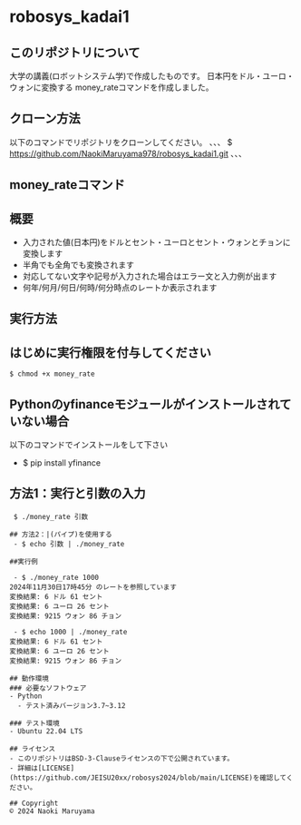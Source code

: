 # robosys_kadai1

## このリポジトリについて
大学の講義(ロボットシステム学)で作成したものです。
日本円をドル・ユーロ・ウォンに変換する
money_rateコマンドを作成しました。

## クローン方法
以下のコマンドでリポジトリをクローンしてください。
、、、
$ https://github.com/NaokiMaruyama978/robosys_kadai1.git
、、、

## money_rateコマンド 
## 概要
 - 入力された値(日本円)をドルとセント・ユーロとセント・ウォンとチョンに変換します
 - 半角でも全角でも変換されます
 - 対応してない文字や記号が入力された場合はエラー文と入力例が出ます
 - 何年/何月/何日/何時/何分時点のレートか表示されます

## 実行方法
## はじめに実行権限を付与してください
```
$ chmod +x money_rate
```
## Pythonのyfinanceモジュールがインストールされていない場合
以下のコマンドでインストールをして下さい
 - $ pip install yfinance

## 方法1：実行と引数の入力
```
 $ ./money_rate 引数

## 方法2：|(パイプ)を使用する
 - $ echo 引数 | ./money_rate 

##実行例

 - $ ./money_rate 1000
2024年11月30日17時45分 のレートを参照しています
変換結果: 6 ドル 61 セント
変換結果: 6 ユーロ 26 セント
変換結果: 9215 ウォン 86 チョン

 - $ echo 1000 | ./money_rate 
変換結果: 6 ドル 61 セント
変換結果: 6 ユーロ 26 セント
変換結果: 9215 ウォン 86 チョン

## 動作環境  
### 必要なソフトウェア
- Python
  - テスト済みバージョン3.7~3.12

### テスト環境
- Ubuntu 22.04 LTS

## ライセンス
- このリポジトリはBSD-3-Clauseライセンスの下で公開されています。
- 詳細は[LICENSE](https://github.com/JEISU20xx/robosys2024/blob/main/LICENSE)を確認してください。

## Copyright  
© 2024 Naoki Maruyama

